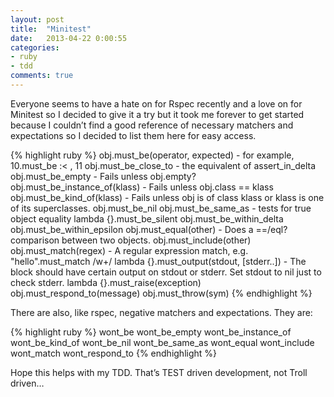 ```yaml
---
layout: post
title:  "Minitest"
date:   2013-04-22 0:00:55
categories:
- ruby
- tdd
comments: true
---
```

Everyone seems to have a hate on for Rspec recently and a love on for Minitest so I decided to give it a try but it took me forever to get started because I couldn’t find a good reference of necessary matchers and expectations so I decided to list them here for easy access.

{% highlight ruby %}
obj.must_be(operator, expected) - for example, 10.must_be :&lt; , 11
obj.must_be_close_to - the equivalent of assert_in_delta
obj.must_be_empty - Fails unless obj.empty?
obj.must_be_instance_of(klass) - Fails unless obj.class == klass
obj.must_be_kind_of(klass) - Fails unless obj is of class klass or klass is one of its superclasses.
obj.must_be_nil
obj.must_be_same_as - tests for true object equality
lambda {}.must_be_silent
obj.must_be_within_delta
obj.must_be_within_epsilon
obj.must_equal(other) - Does a ==/eql? comparison between two objects.
obj.must_include(other)
obj.must_match(regex) - A regular expression match, e.g. "hello".must_match /w+/
lambda {}.must_output(stdout, [stderr..]) - The block should have certain output on stdout or stderr. Set stdout to nil just to check stderr.
lambda {}.must_raise(exception)
obj.must_respond_to(message)
obj.must_throw(sym)
{% endhighlight %}

There are also, like rspec, negative matchers and expectations. They are:

{% highlight ruby %}
wont_be
wont_be_empty
wont_be_instance_of
wont_be_kind_of
wont_be_nil
wont_be_same_as
wont_equal
wont_include
wont_match
wont_respond_to
{% endhighlight %}

Hope this helps with my TDD. That’s TEST driven development, not Troll driven…
